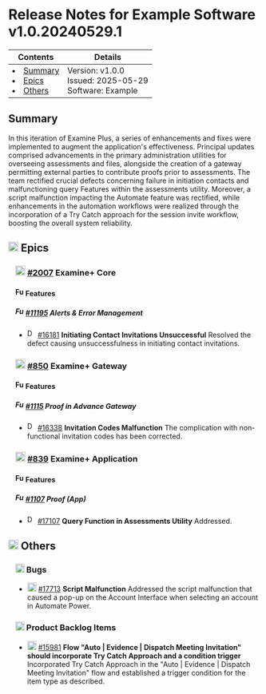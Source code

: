# Release Notes for Example Software v1.0.20240529.1

| Contents                                                                       | Details                                                        |
| ------------------------------------------------------------------------------ | -------------------------------------------------------------- |
| <li>[Summary](#summary)</li><li>[Epics](#epics)</li><li>[Others](#others)</li> | Version: v1.0.0<br>Issued: 2025-05-29<br>Software: Example<br> |

## Summary

In this iteration of Examine Plus, a series of enhancements and fixes were implemented to augment the application's effectiveness. Principal updates comprised advancements in the primary administration utilities for overseeing assessments and files, alongside the creation of a gateway permitting external parties to contribute proofs prior to assessments. The team rectified crucial defects concerning failure in initiation contacts and malfunctioning query Features within the assessments utility. Moreover, a script malfunction impacting the Automate feature was rectified, while enhancements in the automation workflows were realized through the incorporation of a Try Catch approach for the session invite workflow, boosting the overall system reliability.

<a id='epics'></a>

## <img src='https://tfsproduks1.visualstudio.com/_apis/wit/workItemIcons/icon_crown?color=E06C00&v=2' height='20' alt='Major Icon'> Epics

<div style='margin-left:1em'>

### <img src='https://tfsproduks1.visualstudio.com/_apis/wit/workItemIcons/icon_crown?color=E06C00&v=2' height='20' alt='Major Icon'> [#2007](https://dev.azure.com/EXAMPLE-ORG/2148e9b5-843c-4d32-a3de-5de1116cbd83/_apis/wit/workItems/2007) Examine+ Core

#### <img src='https://tfsproduks1.visualstudio.com/_apis/wit/workItemIcons/icon_trophy?color=773B93&v=2' height='17' alt='Function Icon'> Features

##### <img src='https://tfsproduks1.visualstudio.com/_apis/wit/workItemIcons/icon_trophy?color=773B93&v=2' height='17' alt='Function Icon'> [#11195](https://dev.azure.com/EXAMPLE-ORG/2148e9b5-843c-4d32-a3de-5de1116cbd83/_apis/wit/workItems/11195) Alerts & Error Management

- <img src='https://tfsproduks1.visualstudio.com/_apis/wit/workItemIcons/icon_insect?color=CC293D&v=2' height='17' alt='Defect Icon'> [#16181](https://dev.azure.com/EXAMPLE-ORG/2148e9b5-843c-4d32-a3de-5de1116cbd83/_apis/wit/workItems/16181) **Initiating Contact Invitations Unsuccessful** Resolved the defect causing unsuccessfulness in initiating contact invitations.

### <img src='https://tfsproduks1.visualstudio.com/_apis/wit/workItemIcons/icon_crown?color=E06C00&v=2' height='20' alt='Major Icon'> [#850](https://dev.azure.com/EXAMPLE-ORG/2148e9b5-843c-4d32-a3de-5de1116cbd83/_apis/wit/workItems/850) Examine+ Gateway

#### <img src='https://tfsproduks1.visualstudio.com/_apis/wit/workItemIcons/icon_trophy?color=773B93&v=2' height='17' alt='Function Icon'> Features

##### <img src='https://tfsproduks1.visualstudio.com/_apis/wit/workItemIcons/icon_trophy?color=773B93&v=2' height='17' alt='Function Icon'> [#1115](https://dev.azure.com/EXAMPLE-ORG/2148e9b5-843c-4d32-a3de-5de1116cbd83/_apis/wit/workItems/1115) Proof in Advance Gateway

- <img src='https://tfsproduks1.visualstudio.com/_apis/wit/workItemIcons/icon_insect?color=CC293D&v=2' height='17' alt='Defect Icon'> [#16338](https://dev.azure.com/EXAMPLE-ORG/2148e9b5-843c-4d32-a3de-5de1116cbd83/_apis/wit/workItems/16338) **Invitation Codes Malfunction** The complication with non-functional invitation codes has been corrected.

### <img src='https://tfsproduks1.visualstudio.com/_apis/wit/workItemIcons/icon_crown?color=E06C00&v=2' height='20' alt='Major Icon'> [#839](https://dev.azure.com/EXAMPLE-ORG/2148e9b5-843c-4d32-a3de-5de1116cbd83/_apis/wit/workItems/839) Examine+ Application

#### <img src='https://tfsproduks1.visualstudio.com/_apis/wit/workItemIcons/icon_trophy?color=773B93&v=2' height='17' alt='Function Icon'> Features

##### <img src='https://tfsproduks1.visualstudio.com/_apis/wit/workItemIcons/icon_trophy?color=773B93&v=2' height='17' alt='Function Icon'> [#1107](https://dev.azure.com/EXAMPLE-ORG/2148e9b5-843c-4d32-a3de-5de1116cbd83/_apis/wit/workItems/1107) Proof (App)

- <img src='https://tfsproduks1.visualstudio.com/_apis/wit/workItemIcons/icon_insect?color=CC293D&v=2' height='17' alt='Defect Icon'> [#17107](https://dev.azure.com/EXAMPLE-ORG/2148e9b5-843c-4d32-a3de-5de1116cbd83/_apis/wit/workItems/17107) **Query Function in Assessments Utility** Addressed.

</div>

<a id='others'></a>

## <img src='https://tfsproduks1.visualstudio.com/_apis/wit/workItemIcons/icon_review?color=333333&v=2' height='20' alt='Additional Icon'> Others

<div style='margin-left:1em'>

### <img src='https://tfsproduks1.visualstudio.com/_apis/wit/workItemIcons/icon_insect?color=CC293D&v=2' height='18' alt='Defect Icon'> Bugs

- <img src='https://tfsproduks1.visualstudio.com/_apis/wit/workItemIcons/icon_insect?color=CC293D&v=2' height='18' alt='Defect Icon'> [#17713](https://dev.azure.com/EXAMPLE-ORG/2148e9b5-843c-4d32-a3de-5de1116cbd83/_apis/wit/workItems/17713) **Script Malfunction** Addressed the script malfunction that caused a pop-up on the Account Interface when selecting an account in Automate Power.

### <img src='https://tfsproduks1.visualstudio.com/_apis/wit/workItemIcons/icon_list?color=009CCC&v=2' height='18' alt='Product Backlog Item Icon'> Product Backlog Items

- <img src='https://tfsproduks1.visualstudio.com/_apis/wit/workItemIcons/icon_list?color=009CCC&v=2' height='18' alt='Product Backlog Item Icon'> [#15981](https://dev.azure.com/EXAMPLE-ORG/2148e9b5-843c-4d32-a3de-5de1116cbd83/_apis/wit/workItems/15981) **Flow "Auto | Evidence | Dispatch Meeting Invitation" should incorporate Try Catch Approach and a condition trigger** Incorporated Try Catch Approach in the "Auto | Evidence | Dispatch Meeting Invitation" flow and established a trigger condition for the item type as described.

</div>

